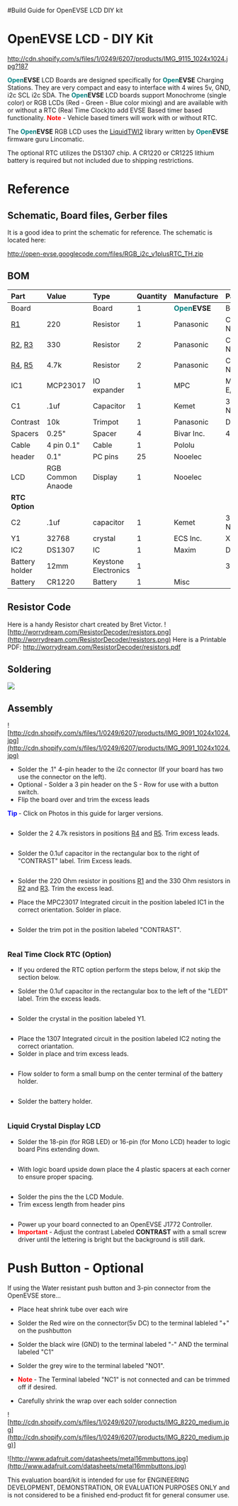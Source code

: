 #Build Guide for OpenEVSE LCD DIY kit

# OpenEVSE LCD - DIY Kit #
http://cdn.shopify.com/s/files/1/0249/6207/products/IMG_9115_1024x1024.jpg?187

<b><font color='teal'> Open</font></b>**EVSE** LCD Boards are designed specifically for <b><font color='teal'> Open</font></b>**EVSE** Charging Stations. They are very compact and easy to interface with 4 wires 5v, GND, i2c SCL i2c SDA. The <b><font color='teal'> Open</font></b>**EVSE** LCD boards support Monochrome (single color) or RGB LCDs (Red - Green - Blue color mixing) and are available with or without a RTC (Real Time Clock)to add EVSE Based timer based functionality. <b><font color='red'>Note </font></b> - Vehicle based timers will work with or without RTC.

The <b><font color='teal'> Open</font></b>**EVSE** RGB LCD uses the [LiquidTWI2](https://github.com/lincomatic/LiquidTWI2) library written by <b><font color='teal'> Open</font></b>**EVSE** firmware guru Lincomatic.

The optional RTC utilizes the DS1307 chip. A CR1220 or CR1225 lithium battery is required but not included due to shipping restrictions.

# Reference #

## Schematic, Board files, Gerber files ##
It is a good idea to print the schematic for reference.
The schematic is located here:

http://open-evse.googlecode.com/files/RGB_i2c_v1plusRTC_TH.zip



## BOM ##
| **Part** | **Value** |	**Type** | **Quantity** |	**Manufacture** |	**Part Number** |
|:---------|:----------|:---------|:-------------|:----------------|:----------------|
|Board|	 |	Board|	1|	<b><font color='teal'> Open</font></b>**EVSE**|	Board|
| [R1](https://code.google.com/p/open-evse/source/detail?r=1) | 220 |	Resistor | 1 | Panasonic | CF14JT2K40CT-ND |
| [R2](https://code.google.com/p/open-evse/source/detail?r=2), [R3](https://code.google.com/p/open-evse/source/detail?r=3) | 330 | Resistor | 2 | Panasonic | CF14JT2K40CT-ND |
| [R4](https://code.google.com/p/open-evse/source/detail?r=4), [R5](https://code.google.com/p/open-evse/source/detail?r=5) | 4.7k | Resistor | 2 | Panasonic | CF14JT2K40CT-ND |
| IC1 | MCP23017 | IO expander | 1 | MPC | MPC23017-E/SP-ND |
| C1 | .1uf | Capacitor | 1 | Kemet | 399-9872-1-ND |
|Contrast| 10k | Trimpot | 1 | Panasonic | D4AA14-ND |
| Spacers | 0.25" | Spacer | 4 | Bivar Inc. | 492-1104-ND |
| Cable | 4 pin 0.1" | Cable | 1 | Pololu |  |
|header | 0.1" | PC pins | 25 |  	Nooelec	|  |
| LCD | RGB Common Anaode | Display | 1 |	Nooelec |  |
| **RTC Option** |  |  |  |  |  |
|C2| .1uf | capacitor | 1 |Kemet|	399-9872-1-ND |
|Y1| 32768 | crystal | 1 | ECS Inc. | X1123-ND |
|IC2| DS1307 | IC | 1 | Maxim | DS1307+-ND |
| Battery holder | 12mm | Keystone Electronics | 1 |  | 3000K-ND |
| Battery | CR1220 | Battery | 1 | Misc |  |

## Resistor Code ##
Here is a handy Resistor chart created by Bret Victor.
![http://worrydream.com/ResistorDecoder/resistors.png](http://worrydream.com/ResistorDecoder/resistors.png)
Here is a Printable PDF:
http://worrydream.com/ResistorDecoder/resistors.pdf

## Soldering ##

[![](http://mightyohm.com/blog/wp-content/uploads/2011/04/FullSolderComic_EN_Page_1_resized.png)](http://mightyohm.com/files/soldercomic/FullSolderComic_EN.pdf)


## Assembly ##
![http://cdn.shopify.com/s/files/1/0249/6207/products/IMG_9091_1024x1024.jpg](http://cdn.shopify.com/s/files/1/0249/6207/products/IMG_9091_1024x1024.jpg)

  * Solder the .1" 4-pin header to the i2c connector (If your board has two use the connector on the left).
  * Optional - Solder a 3 pin header on the S - Row for use with a button switch.
  * Flip the board over and trim the excess leads

<b><font color='blue'>Tip </font></b> - Click on Photos in this guide for larger versions.

![![](http://cdn.shopify.com/s/files/1/0249/6207/products/IMG_9092_medium.jpg)](http://cdn.shopify.com/s/files/1/0249/6207/products/IMG_9092_1024x1024.jpg)

  * Solder the 2 4.7k resistors in positions [R4](https://code.google.com/p/open-evse/source/detail?r=4) and [R5](https://code.google.com/p/open-evse/source/detail?r=5). Trim excess leads.

![![](http://cdn.shopify.com/s/files/1/0249/6207/products/IMG_9093_medium.jpg)](http://cdn.shopify.com/s/files/1/0249/6207/products/IMG_9093_1024x1024.jpg)

  * Solder the 0.1uf capacitor in the rectangular box to the right of "CONTRAST" label. Trim Excess leads.

![![](http://cdn.shopify.com/s/files/1/0249/6207/products/IMG_9094_medium.jpg)](http://cdn.shopify.com/s/files/1/0249/6207/products/IMG_9094_1024x1024.jpg)

  * Solder the 220 Ohm resistor in positions [R1](https://code.google.com/p/open-evse/source/detail?r=1) and the 330 Ohm resistors in [R2](https://code.google.com/p/open-evse/source/detail?r=2) and [R3](https://code.google.com/p/open-evse/source/detail?r=3). Trim the excess lead.

  * Place the MPC23017 Integrated circuit in the position labeled IC1 in the correct orientation. Solder in place.

![![](http://cdn.shopify.com/s/files/1/0249/6207/products/IMG_9095_medium.jpg)](http://cdn.shopify.com/s/files/1/0249/6207/products/IMG_9095_1024x1024.jpg)

  * Solder the trim pot in the position labeled "CONTRAST".

![![](http://cdn.shopify.com/s/files/1/0249/6207/products/IMG_9096_medium.jpg)](http://cdn.shopify.com/s/files/1/0249/6207/products/IMG_9096_1024x1024.jpg)


### Real Time Clock RTC (Option) ###

  * If you ordered the RTC option perform the steps below, if not skip the section below.

  * Solder the 0.1uf capacitor in the rectangular box to the left of the "LED1" label. Trim the excess leads.

![![](http://cdn.shopify.com/s/files/1/0249/6207/products/IMG_9097_medium.jpg)](http://cdn.shopify.com/s/files/1/0249/6207/products/IMG_9097_1024x1024.jpg)

  * Solder the crystal in the position labeled Y1.

![![](http://cdn.shopify.com/s/files/1/0249/6207/products/IMG_9098_medium.jpg)](http://cdn.shopify.com/s/files/1/0249/6207/products/IMG_9098_1024x1024.jpg)

  * Place the 1307 Integrated circuit in the position labeled IC2 noting the correct oriantation.
  * Solder in place and trim excess leads.


![![](http://cdn.shopify.com/s/files/1/0249/6207/products/IMG_9100_medium.jpg)](http://cdn.shopify.com/s/files/1/0249/6207/products/IMG_9100_1024x1024.jpg)

  * Flow solder to form a small bump on the center terminal of the battery holder.

![![](http://cdn.shopify.com/s/files/1/0249/6207/products/IMG_9101_medium.jpg)](http://cdn.shopify.com/s/files/1/0249/6207/products/IMG_9101_1024x1024.jpg)

  * Solder the battery holder.

![![](http://cdn.shopify.com/s/files/1/0249/6207/products/IMG_9102_medium.jpg)](http://cdn.shopify.com/s/files/1/0249/6207/products/IMG_9102_1024x1024.jpg)

### Liquid Crystal Display LCD ###

  * Solder the 18-pin (for RGB LED) or 16-pin (for Mono LCD) header to logic board Pins extending down.

![![](http://cdn.shopify.com/s/files/1/0249/6207/products/IMG_9103_medium.jpg)](http://cdn.shopify.com/s/files/1/0249/6207/products/IMG_9103_1024x1024.jpg)

  * With logic board upside down place the 4 plastic spacers at each corner to ensure proper spacing.

![![](http://cdn.shopify.com/s/files/1/0249/6207/products/IMG_9104_medium.jpg)](http://cdn.shopify.com/s/files/1/0249/6207/products/IMG_9104_1024x1024.jpg)

  * Solder the pins the the LCD Module.
  * Trim excess length from header pins


![![](http://cdn.shopify.com/s/files/1/0249/6207/products/IMG_9105_medium.jpg)](http://cdn.shopify.com/s/files/1/0249/6207/products/IMG_9105_1024x1024.jpg)

  * Power up your board connected to an OpenEVSE J1772 Controller.
  * <b><font color='red'>Important </font></b>  - Adjust the contrast Labeled **CONTRAST** with a small screw driver until the lettering is bright but the background is still dark.

# Push Button - Optional #
If using the Water resistant push button and 3-pin connector from the OpenEVSE store...

  * Place heat shrink tube over each wire
  * Solder the Red wire on the connector(5v DC) to the terminal lableled "+" on the pushbutton

  * Solder the black wire (GND) to the terminal labeled "-" AND the terminal labeled "C1"

  * Solder the grey wire to the terminal labeled "NO1".
  * <b><font color='red'>Note </font></b>  - The Terminal labeled "NC1" is not connected and can be trimmed off if desired.
  * Carefully shrink the wrap over each solder connection

![http://cdn.shopify.com/s/files/1/0249/6207/products/IMG_8220_medium.jpg](http://cdn.shopify.com/s/files/1/0249/6207/products/IMG_8220_medium.jpg)]
![![](http://cdn.shopify.com/s/files/1/0249/6207/products/IMG_8221_medium.jpg)](http://cdn.shopify.com/s/files/1/0249/6207/products/IMG_8221_1024x1024.jpg)
![![](http://cdn.shopify.com/s/files/1/0249/6207/products/IMG_8222_medium.jpg)](http://cdn.shopify.com/s/files/1/0249/6207/products/IMG_8222_1024x1024.jpg)
![![](http://cdn.shopify.com/s/files/1/0249/6207/products/IMG_8223_medium.jpg)](http://cdn.shopify.com/s/files/1/0249/6207/products/IMG_8223_1024x1024.jpg)
![![](http://cdn.shopify.com/s/files/1/0249/6207/products/IMG_8225_medium.jpg)](http://cdn.shopify.com/s/files/1/0249/6207/products/IMG_8225_1024x1024.jpg)
![![](http://cdn.shopify.com/s/files/1/0249/6207/products/IMG_8226_medium.jpg)](http://cdn.shopify.com/s/files/1/0249/6207/products/IMG_8226_1024x1024.jpg)

![http://www.adafruit.com/datasheets/metal16mmbuttons.jpg](http://www.adafruit.com/datasheets/metal16mmbuttons.jpg)


This evaluation board/kit is intended for use for ENGINEERING DEVELOPMENT, DEMONSTRATION, OR EVALUATION PURPOSES ONLY and is not considered to be a finished end-product fit for general consumer use.